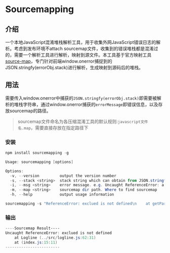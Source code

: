 # Sourcemapping

## 介绍

一个本地JavaScript混淆堆栈解析工具，用于收集外网JavaScript错误日志的解析。考虑到发布环境不attach sourcemap文件，收集到的错误堆栈都是混淆过的，需要一个解析工具进行解析，映射到源文件。本工具基于官方映射工具[source-map](https://github.com/mozilla/source-map)，专门针对前端window.onerror捕捉到的JSON.stringfy(errorObj.stack)进行解析，生成映射到源码后的堆栈。

## 用法

需要传入window.onerror中捕获的`JSON.stringfy(errorObj.stack)`即需要被解析的堆栈字符串，通过window.onerror捕获的`errorMessage`即错误信息，以及存放sourcemap的路径。

> sourcemap文件命名为各压缩混淆工具的默认规则:`javascript文件名.map`，需要直接存放在指定路径下

### 安装

```powershell
npm install sourcemapping -g
```

```powershell
Usage: sourcemapping [options]

Options:
  -v, --version         output the version number
  -s, --stack <string>  stack string which can obtain from JSON.stringfy(Error.stack)
  -i, --msg <string>    error message. e.g. Uncaught ReferenceError: a is not defined
  -m, --map <string>    sourcemap dir path. Where to find sourcemap
  -h, --help            output usage information

sourcemapping -s "ReferenceError: exclued is not defined\n    at getParameterByName (http://localhost:7777/aabbcc/logline.min.js:1:9827)\n    at http://localhost:7777/aabbcc/index.js:15:11" -i "Uncaught ReferenceError: exclued is not defined" -m "./test"
```

### 输出

```powershell
----Sourcemap Result----
Uncaught ReferenceError: exclued is not defined
    at Logline (../src/logline.js:62:31)
    at (index.js:15:11)
------------------------
```
